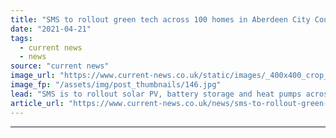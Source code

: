 ```yaml
---
title: "SMS to rollout green tech across 100 homes in Aberdeen City Council partnership"
date: "2021-04-21"
tags: 
  - current news
  - news
source: "current news"
image_url: "https://www.current-news.co.uk/static/images/_400x400_crop_center-center/green-tech-rollout-Aberdeen-image-SMS.jpg"
image_fp: "/assets/img/post_thumbnails/146.jpg"
lead: "​SMS is to rollout solar PV, battery storage and heat pumps across 100 homes as part of a new £5.2 million project."
article_url: "https://www.current-news.co.uk/news/sms-to-rollout-green-tech-across-100-homes-in-aberdeen-city-council-partnership?utm_source=rss-feeds&utm_medium=rss&utm_campaign=rss"
---
```


---
